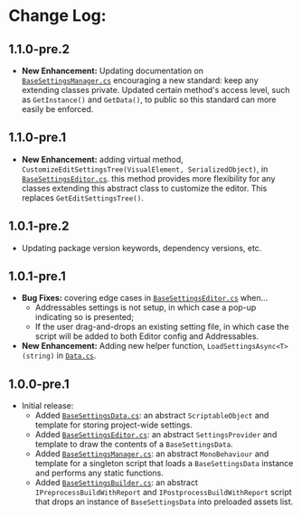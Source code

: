 # Change Log:

## 1.1.0-pre.2

 - **New Enhancement:** Updating documentation on [`BaseSettingsManager.cs`](/Runtime/BaseSettingsManager.cs) encouraging a new standard: keep any extending classes private.  Updated certain method's access level, such as `GetInstance()` and `GetData()`, to public so this standard can more easily be enforced.

## 1.1.0-pre.1

 - **New Enhancement:** adding virtual method, `CustomizeEditSettingsTree(VisualElement, SerializedObject)`, in [`BaseSettingsEditor.cs`](/Editor/BaseSettingsEditor.cs). this method provides more flexibility for any classes extending this abstract class to customize the editor. This replaces `GetEditSettingsTree()`.

## 1.0.1-pre.2

 - Updating package version keywords, dependency versions, etc.

## 1.0.1-pre.1

 - **Bug Fixes:** covering edge cases in [`BaseSettingsEditor.cs`](/Editor/BaseSettingsEditor.cs) when...
     - Addressables settings is not setup, in which case a pop-up indicating so is presented;
     - If the user drag-and-drops an existing setting file, in which case the script will be added to both Editor config and Addressables.
 - **New Enhancement:** Adding new helper function, `LoadSettingsAsync<T>(string)` in [`Data.cs`](/Data/Data.cs).

## 1.0.0-pre.1

- Initial release:
    - Added [`BaseSettingsData.cs`](/Runtime/BaseSettingsData.cs): an abstract `ScriptableObject` and template for storing project-wide settings.
    - Added [`BaseSettingsEditor.cs`](/Editor/BaseSettingsEditor.cs): an abstract `SettingsProvider` and template to draw the contents of a `BaseSettingsData`.
    - Added [`BaseSettingsManager.cs`](/Runtime/BaseSettingsManager.cs): an abstract `MonoBehaviour` and template for a singleton script that loads a `BaseSettingsData` instance and performs any static functions.
    - Added [`BaseSettingsBuilder.cs`](/Editor/BaseSettingsBuilder.cs): an abstract `IPreprocessBuildWithReport` and `IPostprocessBuildWithReport` script that drops an instance of `BaseSettingsData` into preloaded assets list.
